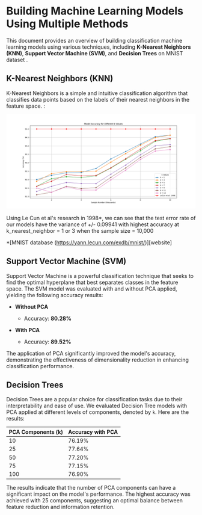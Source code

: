 # Building Machine Learning Models Using Multiple Methods

This document provides an overview of building classification machine learning models using various techniques, including **K-Nearest Neighbors (KNN)**, **Support Vector Machine (SVM)**, and **Decision Trees** on MNIST dataset .

## K-Nearest Neighbors (KNN)

K-Nearest Neighbors is a simple and intuitive classification algorithm that classifies data points based on the labels of their nearest neighbors in the feature space. :

![KNN Result](https://github.com/HuyNNQ-127/InterviewQAI_Excercise/blob/main/Excercise_No_1/KNN_plot_baseline.png)

Using Le Cun et al's research in 1998*, we can see that the test error rate of our models have the variance of +/- 0.09941 with highest accuracy at k_nearest_neighbor = 1 or 3 when the sample size = 10,000

*[MNIST database (https://yann.lecun.com/exdb/mnist/)][website]
## Support Vector Machine (SVM)

Support Vector Machine is a powerful classification technique that seeks to find the optimal hyperplane that best separates classes in the feature space. The SVM model was evaluated with and without PCA applied, yielding the following accuracy results:

- **Without PCA**
  - Accuracy: **80.28%**

- **With PCA**
  - Accuracy: **89.52%**

The application of PCA significantly improved the model's accuracy, demonstrating the effectiveness of dimensionality reduction in enhancing classification performance.

## Decision Trees

Decision Trees are a popular choice for classification tasks due to their interpretability and ease of use. We evaluated Decision Tree models with PCA applied at different levels of components, denoted by `k`. Here are the results:

| PCA Components (k) | Accuracy with PCA |
|--------------------|-------------------|
| 10                 | 76.19%            |
| 25                 | 77.64%            |
| 50                 | 77.20%            |
| 75                 | 77.15%            |
| 100                | 76.90%            |

The results indicate that the number of PCA components can have a significant impact on the model's performance. The highest accuracy was achieved with 25 components, suggesting an optimal balance between feature reduction and information retention.

